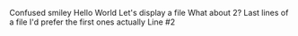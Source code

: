 Confused smiley
Hello World
Let's display a file
What about 2?
Last lines of a file
I'd prefer the first ones actually
Line #2
